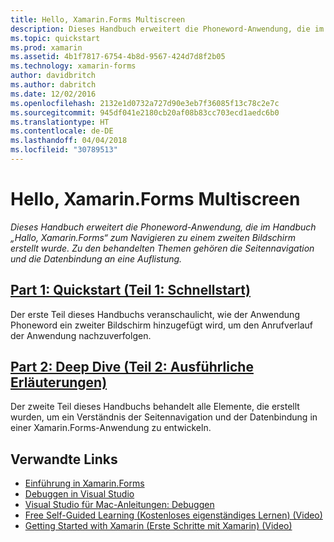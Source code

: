 ```yaml
---
title: Hello, Xamarin.Forms Multiscreen
description: Dieses Handbuch erweitert die Phoneword-Anwendung, die im Handbuch „Hello, Xamarin.Forms“ (Hallo Xamarin.Forms) zum Navigieren zu einem zweiten Bildschirm erstellt wurde. Zu den behandelten Themen gehören die Seitennavigation und die Datenbindung an eine Sammlung.
ms.topic: quickstart
ms.prod: xamarin
ms.assetid: 4b1f7817-6754-4b8d-9567-424d7d8f2b05
ms.technology: xamarin-forms
author: davidbritch
ms.author: dabritch
ms.date: 12/02/2016
ms.openlocfilehash: 2132e1d0732a727d90e3eb7f36085f13c78c2e7c
ms.sourcegitcommit: 945df041e2180cb20af08b83cc703ecd1aedc6b0
ms.translationtype: HT
ms.contentlocale: de-DE
ms.lasthandoff: 04/04/2018
ms.locfileid: "30789513"
---
```

# <a name="hello-xamarinforms-multiscreen"></a>Hello, Xamarin.Forms Multiscreen

_Dieses Handbuch erweitert die Phoneword-Anwendung, die im Handbuch „Hallo, Xamarin.Forms“ zum Navigieren zu einem zweiten Bildschirm erstellt wurde. Zu den behandelten Themen gehören die Seitennavigation und die Datenbindung an eine Auflistung._

## <a name="part-1-quickstartxamarin-formsget-startedhello-xamarin-forms-multiscreenquickstartmd"></a>[Part 1: Quickstart (Teil 1: Schnellstart)](~/xamarin-forms/get-started/hello-xamarin-forms-multiscreen/quickstart.md)

Der erste Teil dieses Handbuchs veranschaulicht, wie der Anwendung Phoneword ein zweiter Bildschirm hinzugefügt wird, um den Anrufverlauf der Anwendung nachzuverfolgen.

## <a name="part-2-deep-divexamarin-formsget-startedhello-xamarin-forms-multiscreendeepdivemd"></a>[Part 2: Deep Dive (Teil 2: Ausführliche Erläuterungen)](~/xamarin-forms/get-started/hello-xamarin-forms-multiscreen/deepdive.md)

Der zweite Teil dieses Handbuchs behandelt alle Elemente, die erstellt wurden, um ein Verständnis der Seitennavigation und der Datenbindung in einer Xamarin.Forms-Anwendung zu entwickeln.


## <a name="related-links"></a>Verwandte Links

- [Einführung in Xamarin.Forms](~/xamarin-forms/get-started/introduction-to-xamarin-forms.md)
- [Debuggen in Visual Studio](http://msdn.microsoft.com/library/k0k771bt%28v=vs.90%29.aspx)
- [Visual Studio für Mac-Anleitungen: Debuggen](https://developer.xamarin.com/recipes/cross-platform/ide/debugging/)
- [Free Self-Guided Learning (Kostenloses eigenständiges Lernen) (Video)](https://university.xamarin.com/self-guided)
- [Getting Started with Xamarin (Erste Schritte mit Xamarin) (Video)](https://developer.xamarin.com/videos/)
